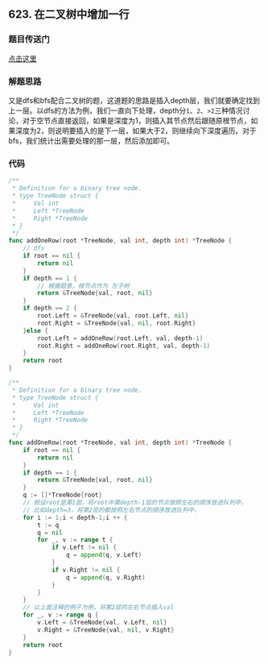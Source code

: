 ## 623. 在二叉树中增加一行

### 题目传送门

[点击这里](https://leetcode.cn/problems/add-one-row-to-tree/)

### 解题思路

又是dfs和bfs配合二叉树的题，这道题的思路是插入depth层，我们就要确定找到上一层。以dfs的方法为例，我们一直向下处理，depth分`1`、`2`、`>2`三种情况讨论，对于空节点直接返回，如果是深度为1，则插入其节点然后跟随原根节点，如果深度为2，则说明要插入的是下一层，如果大于2，则继续向下深度遍历。对于bfs，我们统计出需要处理的那一层，然后添加即可。

### 代码

```go
/**
 * Definition for a binary tree node.
 * type TreeNode struct {
 *     Val int
 *     Left *TreeNode
 *     Right *TreeNode
 * }
 */
func addOneRow(root *TreeNode, val int, depth int) *TreeNode {
    // dfs
    if root == nil {
        return nil
    }
    if depth == 1 {
        // 根据题意，根节点作为 左子树
        return &TreeNode{val, root, nil}
    }
    if depth == 2 {
        root.Left = &TreeNode{val, root.Left, nil}
        root.Right = &TreeNode{val, nil, root.Right}
    }else {
        root.Left = addOneRow(root.Left, val, depth-1)
        root.Right = addOneRow(root.Right, val, depth-1)
    }
    return root
}

```

```go
/**
 * Definition for a binary tree node.
 * type TreeNode struct {
 *     Val int
 *     Left *TreeNode
 *     Right *TreeNode
 * }
 */
func addOneRow(root *TreeNode, val int, depth int) *TreeNode {
    if root == nil {
        return nil
    }
    if depth == 1 {
        return &TreeNode{val, root, nil}
    }
    q := []*TreeNode{root}
    // 假设root是第1层，将root中第depth-1层的节点按照左右的顺序放进队列中，
    // 比如depth=3，将第2层的都按照左右节点的顺序放进队列中，
    for i := 1;i < depth-1;i ++ {
        t := q
        q = nil
        for _, v := range t {
            if v.Left != nil {
                q = append(q, v.Left)
            }
            if v.Right != nil {
                q = append(q, v.Right)
            }
        }
    }
    // 以上面注释的例子为例，将第2层的左右节点插入val
    for _, v := range q {
        v.Left = &TreeNode{val, v.Left, nil}
        v.Right = &TreeNode{val, nil, v.Right}
    }
    return root
}


```